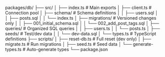 packages/db/
├── src/
│ ├── index.ts # Main exports
│ ├── client.ts # Connection pool
│ ├── schema/ # Schema definitions
│ │ ├── users.sql
│ │ ├── posts.sql
│ │ └── index.ts
│ ├── migrations/ # Versioned changes only
│ │ ├── 001_initial_schema.sql
│ │ └── 002_add_post_tags.sql
│ ├── queries/ # Organized SQL queries
│ │ ├── users.ts
│ │ └── posts.ts
│ ├── seeds/ # Test/dev data
│ │ └── dev-data.sql
│ └── types.ts # TypeScript definitions
├── scripts/
│ ├── reset-db.ts # Full reset (dev only)
│ ├── migrate.ts # Run migrations
│ ├── seed.ts # Seed data
│ └── generate-types.ts # Auto-generate types
└── package.json
